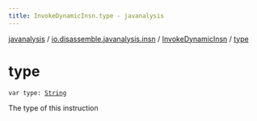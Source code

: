 ```yaml
---
title: InvokeDynamicInsn.type - javanalysis
---
```


[javanalysis](../../index.html) / [io.disassemble.javanalysis.insn](../index.html) / [InvokeDynamicInsn](index.html) / [type](./type.html)

# type

`var type: `[`String`](https://kotlinlang.org/api/latest/jvm/stdlib/kotlin/-string/index.html)

The type of this instruction


